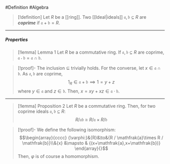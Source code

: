 #Definition #Algebra

> [!definition]
> Let $R$ be a [[ring]]. Two [[Ideal|ideals]] $\mathfrak{a}, \mathfrak{b}\subseteq R$ are ***coprime*** if $\mathfrak{a}+\mathfrak{b}=R$.
---
##### Properties
> [!lemma] Lemma 1
> Let $R$ be a commutative ring. If $\mathfrak{a},\mathfrak{b}\subseteq R$ are coprime, $\mathfrak{a}\cdot \mathfrak{b}=\mathfrak{a}\cap \mathfrak{b}$.

> [!proof]-
> The inclusion $\subseteq$ trivially holds. For the converse, let $x\in \mathfrak{a\cap \mathfrak{b}}$. As $\mathfrak{a,b}$ are coprime, $$1_{R}\in \mathfrak{a+b}\implies 1=y+z$$where $y\in \mathfrak{a}$ and $z\in \mathfrak{b}$. Then, $x=xy+xz\in\mathfrak{a\cdot b}$. 
---
> [!lemma] Proposition 2
> Let $R$ be a commutative ring. Then, for two coprime ideals $\mathfrak{a,b}\subseteq R$:$$R / \mathfrak{ab}\cong R / \mathfrak{a}\times R / \mathfrak{b}$$ 

> [!proof]-
> We define the following isomorphism: $$\begin{array}{cccc} {\varphi:}&{R}&\to&{R / \mathfrak{a}\times R / \mathfrak{b}}\\&{x} &\mapsto & {(x+\mathfrak{a},x+\mathfrak{b})} \end{array}{}$$Then, $\varphi$ is of course a homomorphism. 